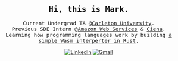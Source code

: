 <div align="center">
  <h2><samp> Hi, this is Mark. </samp></h2>
  <p><samp>
    Current Undergrad TA @<a href="https://carleton.ca/">Carleton University</a>.
    </br>
    Previous SDE Intern @<a href="https://aws.amazon.com/">Amazon Web Services</a> & <a href="https://www.ciena.com/">Ciena</a>.
    </br>
    Learning how programming languages work by building <a href="https://github.com/InvalidPathException/wagmi">a simple Wasm interperter in Rust</a>.
    </br>
  </p></samp>
  
  [![LinkedIn](https://img.shields.io/badge/LinkedIn-0077B5?style=for-the-badge&logo=linkedin&logoColor=white)](https://ca.linkedin.com/in/m-z-ding)
  [![Gmail](https://img.shields.io/badge/Gmail-D14836?style=for-the-badge&logo=gmail&logoColor=white)](mailto:InvalidPathException@gmail.com)
  </br>
</div>
